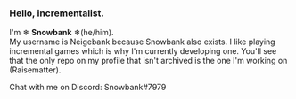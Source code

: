 ### Hello, incrementalist.
I'm ❄ **Snowbank** ❄(he/him). <br>
My username is Neigebank because Snowbank also exists.
I like playing incremental games which is why I'm currently developing one. You'll see that the only repo on my profile that isn't archived is the one I'm working on (Raisematter).

Chat with me on Discord: Snowbank#7979
<!--
**Neigebank/Neigebank** is a ✨ _special_ ✨ repository because its `README.md` (this file) appears on your GitHub profile.

Here are some ideas to get you started:

- 🔭 I’m currently working on ...
- 🌱 I’m currently learning ...
- 👯 I’m looking to collaborate on ...
- 🤔 I’m looking for help with ...
- 💬 Ask me about ...
- 📫 How to reach me: ...
- 😄 Pronouns: ...
- ⚡ Fun fact: ...
-->
